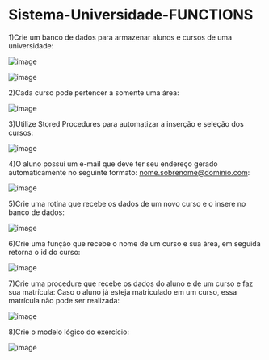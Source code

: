 # Sistema-Universidade-FUNCTIONS

1)Crie um banco de dados para armazenar alunos e cursos de uma universidade:

![image](https://github.com/fabianor135/Sistema-Universidade-FUNCTIONS-/assets/84815028/be24fe2e-9f31-4c16-b7dc-19cd5df8e39d)

![image](https://github.com/fabianor135/Sistema-Universidade-FUNCTIONS-/assets/84815028/3500b2b6-d173-48cd-8701-8ebc3a209a03)

2)Cada curso pode pertencer a somente uma área:

![image](https://github.com/fabianor135/Sistema-Universidade-FUNCTIONS-/assets/84815028/9548ba23-d3e1-47b7-b23d-d4f8f8ed9714)

3)Utilize Stored Procedures para automatizar a inserção e seleção dos cursos:

![image](https://github.com/fabianor135/Sistema-Universidade-FUNCTIONS-/assets/84815028/72cc196a-a27f-4697-b5e2-414892e0964c)

4)O aluno possui um e-mail que deve ter seu endereço gerado automaticamente no seguinte formato: nome.sobrenome@dominio.com:

![image](https://github.com/fabianor135/Sistema-Universidade-FUNCTIONS-/assets/84815028/0cb3a51c-467a-46d6-9669-5c1c520f00ce)

5)Crie uma rotina que recebe os dados de um novo curso e o insere no banco de dados:

![image](https://github.com/fabianor135/Sistema-Universidade-FUNCTIONS-/assets/84815028/4de378cd-3550-420b-a4f0-fb13ab8fb85e)

6)Crie uma função que recebe o nome de um curso e sua área, em seguida retorna o id do curso:

![image](https://github.com/fabianor135/Sistema-Universidade-FUNCTIONS-/assets/84815028/5161a491-cad4-40ac-a3bb-db46f762d2c5)


7)Crie uma procedure que recebe os dados do aluno e de um curso e faz sua matrícula:
 Caso o aluno já esteja matriculado em um curso, essa matrícula não pode ser realizada:

 ![image](https://github.com/fabianor135/Sistema-Universidade-FUNCTIONS-/assets/84815028/ee013f47-a212-442c-b4b0-c8ef40a89e83)


8)Crie o modelo lógico do exercício:

 ![image](https://github.com/fabianor135/Sistema-Universidade-FUNCTIONS-/assets/84815028/51c010f4-7fd5-45d8-9dae-e4c3d8afd8a8)








